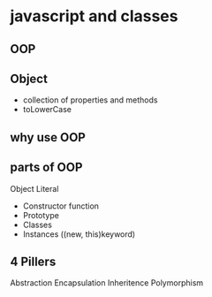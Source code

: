 # javascript and classes
## OOP

## Object
- collection of properties and methods
- toLowerCase

## why use OOP

## parts of OOP
Object Literal 

- Constructor function
- Prototype
- Classes
- Instances ((new, this)keyword)

## 4 Pillers
Abstraction 
Encapsulation
Inheritence
Polymorphism

